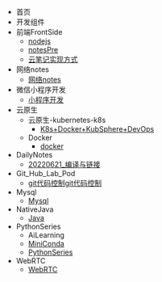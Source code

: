 * 首页
* 开发组件
* 前端FrontSide
  * [nodejs](/前端FrontSide/nodejs.md)
  * [notesPre](/前端FrontSide/notesPre.md)
  * [云笔记实现方式](/前端FrontSide/云笔记实现方式.md)
* 网络notes
  * [网络notes](/网络notes/网络notes.md)
* 微信小程序开发
  * [小程序开发](/微信小程序开发/小程序开发.md)
* 云原生
  * 云原生-kubernetes-k8s
    * [K8s+Docker+KubSphere+DevOps](/云原生/云原生-kubernetes-k8s/K8s+Docker+KubSphere+DevOps.md)
  * Docker
    * [docker](/云原生/Docker/docker.md)
* DailyNotes
  * [20220621_编译与链接](/DailyNotes/202206/20220621_编译与链接.md)
* Git_Hub_Lab_Pod
  * [git代码控制git代码控制](/Git_Hub_Lab_Pod/git代码控制.md)
* Mysql
  * [Mysql](/Mysql/SQL_Mysql.md)
* NativeJava
  * [Java](/NativeJava/NativeJava.md)
* PythonSeries
  * AiLearning
  * [MiniConda](/PythonSeries/MiniConda.md)
  * [PythonSeries](/PythonSeries/PythonSeries.md)
* WebRTC
  * [WebRTC](/WebRTC/WebRTC.md)
